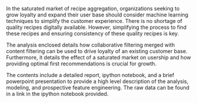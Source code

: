 In the saturated market of recipe aggregation, organizations seeking to grow loyalty and expand their user base should consider machine learning techniques to simplify the customer experience. There is no shortage of quality recipes digitally available. However, simplifying the process to find these recipes and ensuring consistency of these quality recipes is key. 

The analysis enclosed details how collaborative filtering merged with content filtering can be used to drive loyalty of an existing customer base. Furthermore, it details the effect of a saturated market on usership and how providing optimal first recommendations is crucial for growth.

The contents include a detailed report, ipython notebook, and a brief powerpoint presentation to provide a high level description of the analysis, modeling, and prospective feature engineering. The raw data can be found in a link in the ipython notebook provided.

